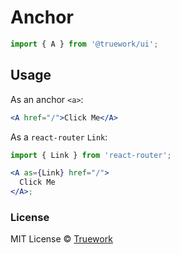 # Anchor

```js
import { A } from '@truework/ui';
```

## Usage

As an anchor `<a>`:

```jsx
<A href="/">Click Me</A>
```

As a `react-router` `Link`:

```jsx
import { Link } from 'react-router';

<A as={Link} href="/">
  Click Me
</A>;
```

### License

MIT License © [Truework](https://truework.com)
